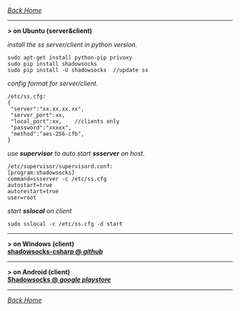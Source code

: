 _*[Back Home](https://github.com/bluefalconjun/bluefalconjun.github.io)*_  
***  
**> on Ubuntu (server&client)**  

_install the ss server/client in python version._  

    sudo apt-get install python-pip privoxy
    sudo pip install shadowsocks
    sudo pip install -U shadowsocks  //update ss   

_config format for server/client._  

    /etc/ss.cfg:  
    {  
     "server":"xx.xx.xx.xx",  
     "server_port":xx,  
     "local_port":xx,    //clients only
     "password":"xxxxx",  
     "method":"aes-256-cfb",  
    } 
  
_use **supervisor** to auto start **ssserver** on host._  

    /etc/supervisor/supervisord.conf:
    [program:shadowsocks]
    command=ssserver -c /etc/ss.cfg
    autostart=true
    autorestart=true
    user=root

_start **sslocal** on client_  

    sudo sslocal -c /etc/ss.cfg -d start  

***

**> on Windows (client)**  
**[shadowsocks-csharp @ _github_](https://github.com/shadowsocks/shadowsocks-csharp)**  
***

**> on Android (client)**  
**[Shadowsocks @ _google playstore_](https://play.google.com/store/apps/details?id=com.github.shadowsocks)**  
***  
_*[Back Home](https://github.com/bluefalconjun/bluefalconjun.github.io)*_  



